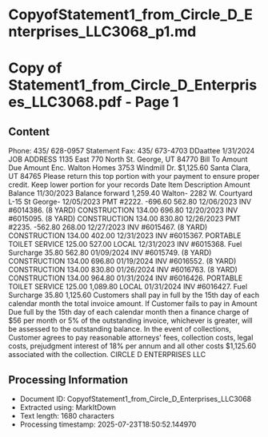 # CopyofStatement1_from_Circle_D_Enterprises_LLC3068_p1.md

<!--
chunk_id: CopyofStatement1_from_Circle_D_Enterprises_LLC3068_p1
source: Copy of Statement1_from_Circle_D_Enterprises_LLC3068.pdf
page: 1
category: financial
hash: c71194b083e566fd1ee8e38d709df58889901ef23838a7aa595b75350a9e0206
-->

# Copy of Statement1_from_Circle_D_Enterprises_LLC3068.pdf - Page 1

## Content
Phone: 435/ 628-0957 Statement
Fax: 435/ 673-4703
DDaattee
1/31/2024
JOB ADDRESS
1135 East 770 North
St. George, UT 84770
Bill To
Amount Due Amount Enc.
Walton Homes
3753 Windmill Dr.
$1,125.60
Santa Clara, UT 84765
Please return this top portion with your
payment to ensure proper credit.
Keep lower portion for your records
Date Item Description Amount Balance
11/30/2023 Balance forward 1,259.40
Walton- 2282 W. Courtyard L-15 St George-
12/05/2023 PMT #2222. -696.60 562.80
12/06/2023 INV #6014386. (8 YARD) CONSTRUCTION 134.00 696.80
12/20/2023 INV #6015095. (8 YARD) CONSTRUCTION 134.00 830.80
12/26/2023 PMT #2235. -562.80 268.00
12/27/2023 INV #6015467. (8 YARD) CONSTRUCTION 134.00 402.00
12/31/2023 INV #6015367. PORTABLE TOILET SERVICE 125.00 527.00
LOCAL
12/31/2023 INV #6015368. Fuel Surcharge 35.80 562.80
01/09/2024 INV #6015749. (8 YARD) CONSTRUCTION 134.00 696.80
01/19/2024 INV #6016552. (8 YARD) CONSTRUCTION 134.00 830.80
01/26/2024 INV #6016763. (8 YARD) CONSTRUCTION 134.00 964.80
01/31/2024 INV #6016426. PORTABLE TOILET SERVICE 125.00 1,089.80
LOCAL
01/31/2024 INV #6016427. Fuel Surcharge 35.80 1,125.60
Customers shall pay in full by the 15th day of each calendar month the total invoice amount. If Customer fails to pay in Amount Due
full by the 15th day of each calendar month then a finance charge of $56 per month or 5% of the outstanding invoice,
whichever is greater, will be assessed to the outstanding balance. In the event of collections, Customer agrees to pay
reasonable attorneys' fees, collection costs, legal costs, prejudgment interest of 18% per annum and all other costs $1,125.60
associated with the collection.
CIRCLE D ENTERPRISES LLC

## Processing Information
- Document ID: CopyofStatement1_from_Circle_D_Enterprises_LLC3068
- Extracted using: MarkItDown
- Text length: 1680 characters
- Processing timestamp: 2025-07-23T18:50:52.144970